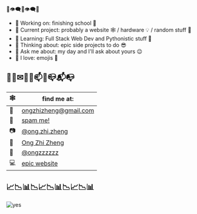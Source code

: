 👋👁‍🗨👄👁‍🗨✨ 
- 🔭 Working on: finishing school 🏫
- 🔧 Current project: probably a website 🕸 / hardware 💡 / random stuff 🚿  
- 🌱 Learning:  Full Stack Web Dev and Pythonistic stuff 🐍
- 🤔 Thinking about: epic side projects to do 😎 
- 💬 Ask me about: my day and I'll ask about yours 😉
- 💖 I love: emojis 👀

## 📧📮✉📨📩📫💌📪📬📭
| 🕸 | find me at: |
|---|---|
| 📧 | [ongzhizheng@gmail.com](mailto:ongzhizheng@gmail.com) |
| 💌 | [spam me!](mailto:hewwo@ongzz.me) |
| 📷 | [@ong.zhi.zheng](https://instagram.com/ong.zhi.zheng) |
| 📘 | [Ong Zhi Zheng](https://www.facebook.com/profile.php?id=100009737623508) |
| 🐤 | [@ongzzzzzz](https://twitter.com/ongzzzzzz) |
| 💻 | [epic website](http://ongzz.me) |

## 📈📉📊📉📈📉📊📉📈📉📊
![yes](https://github-readme-stats.vercel.app/api?username=Fogeinator&show_icons=true&count_private=true&theme=dracula)
